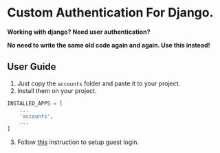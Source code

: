# Custom Authentication For Django.

**Working with django? Need user authentication?**

**No need to write the same old code again and again. Use this instead!**

## User Guide
1. Just copy the `accounts` folder and paste it to your project. 
2. Install them on your project.
```python
INSTALLED_APPS = [
    ...
    'accounts',
    ...
]
```
3. Follow [this](https://django-guest-user.readthedocs.io/en/latest/setup.html#) instruction to setup guest login.
